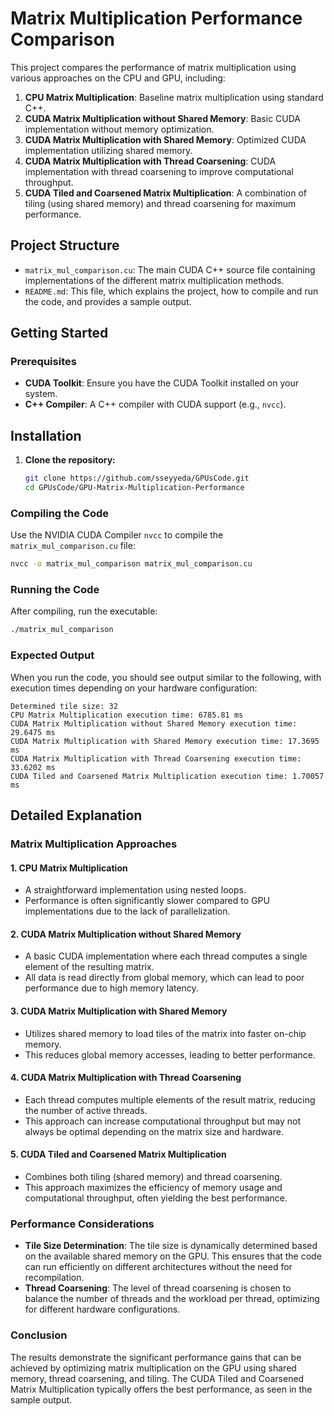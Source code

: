 # Matrix Multiplication Performance Comparison

This project compares the performance of matrix multiplication using various approaches on the CPU and GPU, including:

1. **CPU Matrix Multiplication**: Baseline matrix multiplication using standard C++.
2. **CUDA Matrix Multiplication without Shared Memory**: Basic CUDA implementation without memory optimization.
3. **CUDA Matrix Multiplication with Shared Memory**: Optimized CUDA implementation utilizing shared memory.
4. **CUDA Matrix Multiplication with Thread Coarsening**: CUDA implementation with thread coarsening to improve computational throughput.
5. **CUDA Tiled and Coarsened Matrix Multiplication**: A combination of tiling (using shared memory) and thread coarsening for maximum performance.

## Project Structure

- `matrix_mul_comparison.cu`: The main CUDA C++ source file containing implementations of the different matrix multiplication methods.
- `README.md`: This file, which explains the project, how to compile and run the code, and provides a sample output.

## Getting Started

### Prerequisites

- **CUDA Toolkit**: Ensure you have the CUDA Toolkit installed on your system.
- **C++ Compiler**: A C++ compiler with CUDA support (e.g., `nvcc`).

## Installation

1. **Clone the repository:**

   ```bash
   git clone https://github.com/sseyyeda/GPUsCode.git
   cd GPUsCode/GPU-Matrix-Multiplication-Performance

### Compiling the Code

Use the NVIDIA CUDA Compiler `nvcc` to compile the `matrix_mul_comparison.cu` file:

```bash
nvcc -o matrix_mul_comparison matrix_mul_comparison.cu
```

### Running the Code

After compiling, run the executable:

```bash
./matrix_mul_comparison
```

### Expected Output

When you run the code, you should see output similar to the following, with execution times depending on your hardware configuration:

```
Determined tile size: 32
CPU Matrix Multiplication execution time: 6785.81 ms
CUDA Matrix Multiplication without Shared Memory execution time: 29.6475 ms
CUDA Matrix Multiplication with Shared Memory execution time: 17.3695 ms
CUDA Matrix Multiplication with Thread Coarsening execution time: 33.6202 ms
CUDA Tiled and Coarsened Matrix Multiplication execution time: 1.70057 ms
```

## Detailed Explanation

### Matrix Multiplication Approaches

#### 1. CPU Matrix Multiplication
- A straightforward implementation using nested loops.
- Performance is often significantly slower compared to GPU implementations due to the lack of parallelization.

#### 2. CUDA Matrix Multiplication without Shared Memory
- A basic CUDA implementation where each thread computes a single element of the resulting matrix.
- All data is read directly from global memory, which can lead to poor performance due to high memory latency.

#### 3. CUDA Matrix Multiplication with Shared Memory
- Utilizes shared memory to load tiles of the matrix into faster on-chip memory.
- This reduces global memory accesses, leading to better performance.

#### 4. CUDA Matrix Multiplication with Thread Coarsening
- Each thread computes multiple elements of the result matrix, reducing the number of active threads.
- This approach can increase computational throughput but may not always be optimal depending on the matrix size and hardware.

#### 5. CUDA Tiled and Coarsened Matrix Multiplication
- Combines both tiling (shared memory) and thread coarsening.
- This approach maximizes the efficiency of memory usage and computational throughput, often yielding the best performance.

### Performance Considerations

- **Tile Size Determination**: The tile size is dynamically determined based on the available shared memory on the GPU. This ensures that the code can run efficiently on different architectures without the need for recompilation.
- **Thread Coarsening**: The level of thread coarsening is chosen to balance the number of threads and the workload per thread, optimizing for different hardware configurations.

### Conclusion

The results demonstrate the significant performance gains that can be achieved by optimizing matrix multiplication on the GPU using shared memory, thread coarsening, and tiling. The CUDA Tiled and Coarsened Matrix Multiplication typically offers the best performance, as seen in the sample output.

